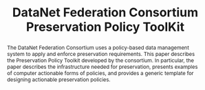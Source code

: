 ---
abstract: The DataNet Federation Consortium uses a policy-based data management system
  to apply and enforce preservation requirements. This paper describes the Preservation
  Policy Toolkit developed by the consortium. In particular, the paper describes the
  infrastructure needed for preservation, presents examples of computer actionable
  forms of policies, and provides a generic template for designing actionable preservation
  policies.
creators:
- Moore, Reagan
- Rajasekar, Arcot
- Xu, Hao
date: null
document_url: https://services.phaidra.univie.ac.at/api/object/o:429554/download
grand_parent: iPRES
institutions: []
keywords:
- policy-based data management
- preservation policies
- computer actionable procedures
landing_page_url: https://phaidra.univie.ac.at/o:429554
language: eng
layout: publication
license: CC BY 4.0 International
notes_url: null
parent: iPRES 2015
presentation_url: null
publication_type: paper
size: 761619
source_name: iPRES
title: DataNet Federation Consortium Preservation Policy ToolKit
year: 2015
---